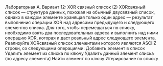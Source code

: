 Лабораторная А. Вариант 12: XOR связный список (2)
XORсвязный список — структура данных, похожая на обычный двусвязный список, однако в каждом
элементе хранящая только один адрес — результат выполнения операции XOR над адресами
предыдущего и следующего элементов списка. Для того, чтобы перемещаться по списку, необходимо взять
два последовательных адреса и выполнить над ними операцию XOR, которая и даст реальный адрес следующего элемента.
Реализуйте XORсвязный список элементами которого являются ASCIIZ строки, со следующими операциями:
Добавить элемент в список
Удалить элемент из списка по ключу
Удалить данный элемент списка (по адресу элемента)
Найти элемент по ключу
Итерирование по списку